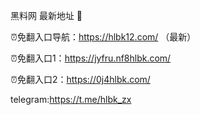 黑料网 最新地址 👋

⏰免翻入口导航：https://hlbk12.com/ （最新）

⏰免翻入口1：https://jyfru.nf8hlbk.com/

⏰免翻入口2：https://0j4hlbk.com/

telegram:https://t.me/hlbk_zx
